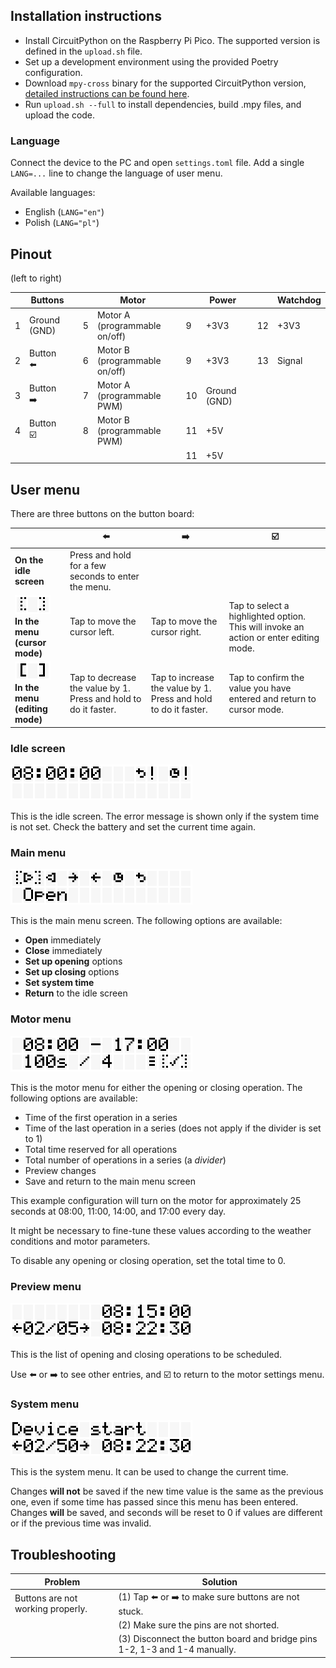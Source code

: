 ## Installation instructions

- Install CircuitPython on the Raspberry Pi Pico. The supported version is defined in the `upload.sh` file.
- Set up a development environment using the provided Poetry configuration.
- Download `mpy-cross` binary for the supported CircuitPython
  version, [detailed instructions can be found here](https://learn.adafruit.com/welcome-to-circuitpython/frequently-asked-questions).
- Run `upload.sh --full` to install dependencies, build .mpy files, and upload the code.

### Language

Connect the device to the PC and open `settings.toml` file. Add a single `LANG=...` line to change the language of user
menu.

Available languages:

- English (`LANG="en"`)
- Polish (`LANG="pl"`)

## Pinout

(left to right)

|   | Buttons      | |   | Motor                         | |    | Power        | |    | Watchdog |
|---|--------------|-|---|-------------------------------|-|----|--------------|-|----|----------|
| 1 | Ground (GND) | | 5 | Motor A (programmable on/off) | | 9  | +3V3         | | 12 | +3V3     |
| 2 | Button ⬅️    | | 6 | Motor B (programmable on/off) | | 9  | +3V3         | | 13 | Signal   |
| 3 | Button ➡️    | | 7 | Motor A (programmable PWM)    | | 10 | Ground (GND) | |    |          |
| 4 | Button ☑️    | | 8 | Motor B (programmable PWM)    | | 11 | +5V          | |    |          |
|   |              | |   |                               | | 11 | +5V          | |    |          |

## User menu

There are three buttons on the button board:

|                                                              | ⬅️                                                              | ➡️                                                              | ☑️                                                                                    |
|--------------------------------------------------------------|-----------------------------------------------------------------|-----------------------------------------------------------------|---------------------------------------------------------------------------------------|
| **On the idle screen**                                       | Press and hold for a few seconds to enter the menu.             |                                                                 |                                                                                       |
| ![](assets/cursor1.png) <br/> **In the menu (cursor mode)**  | Tap to move the cursor left.                                    | Tap to move the cursor right.                                   | Tap to select a highlighted option. This will invoke an action or enter editing mode. |
| ![](assets/cursor2.png) <br/> **In the menu (editing mode)** | Tap to decrease the value by 1. Press and hold to do it faster. | Tap to increase the value by 1. Press and hold to do it faster. | Tap to confirm the value you have entered and return to cursor mode.                  |

### Idle screen

![](assets/canvas1.png)

This is the idle screen. The error message is shown only if the system time is not set. Check the battery and set the
current time again.

### Main menu

![](assets/canvas2.png)

This is the main menu screen. The following options are available:

- **Open** immediately
- **Close** immediately
- **Set up opening** options
- **Set up closing** options
- **Set system time**
- **Return** to the idle screen

### Motor menu

![](assets/canvas3.png)

This is the motor menu for either the opening or closing operation. The following options are available:

- Time of the first operation in a series
- Time of the last operation in a series (does not apply if the divider is set to 1)
- Total time reserved for all operations
- Total number of operations in a series (a _divider_)
- Preview changes
- Save and return to the main menu screen

This example configuration will turn on the motor for approximately 25 seconds at 08:00, 11:00, 14:00, and 17:00 every
day.

It might be necessary to fine-tune these values according to the weather conditions and motor parameters.

To disable any opening or closing operation, set the total time to 0.

### Preview menu

![](assets/canvas4.png)

This is the list of opening and closing operations to be scheduled.

Use ⬅️ or ➡️ to see other entries, and ☑️ to return to the motor settings menu.

### System menu

![](assets/canvas5.png)

This is the system menu. It can be used to change the current time.

Changes **will not** be saved if the new time value is the same as the previous one, even if some time has passed since
this menu has been entered. Changes **will** be saved, and seconds will be reset to 0 if values are different or if the
previous time was invalid.

## Troubleshooting

| Problem                           | Solution                                                                   |
|-----------------------------------|----------------------------------------------------------------------------|
| Buttons are not working properly. | (1) Tap ⬅️ or ➡️ to make sure buttons are not stuck.                       |
|                                   | (2) Make sure the pins are not shorted.                                    |
|                                   | (3) Disconnect the button board and bridge pins 1-2, 1-3 and 1-4 manually. |
